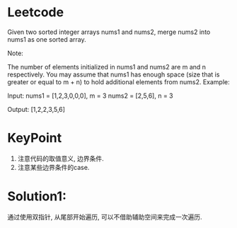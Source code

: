 # Leetcode
Given two sorted integer arrays nums1 and nums2, merge nums2 into nums1 as one sorted array.

Note:

The number of elements initialized in nums1 and nums2 are m and n respectively.
You may assume that nums1 has enough space (size that is greater or equal to m + n) to hold additional elements from nums2.
Example:

Input:
nums1 = [1,2,3,0,0,0], m = 3
nums2 = [2,5,6],       n = 3

Output: [1,2,2,3,5,6]

# KeyPoint

1. 注意代码的取值意义, 边界条件.
2. 注意某些边界条件的case.

# Solution1:

通过使用双指针, 从尾部开始遍历, 可以不借助辅助空间来完成一次遍历.
